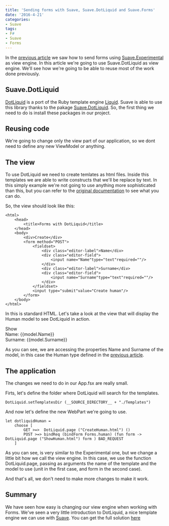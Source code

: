 ```yaml
---
title: 'Sending forms with Suave, Suave.DotLiquid and Suave.Forms'
date: '2016-4-21'
categories:
- Suave
tags:
- F#
- Suave 
- Forms
---
```


In the [previous article](http://vgaltes.com/suave/forms-with-suave-experimental-and-suave-forms) we saw how to send forms using [Suave.Experimental](https://www.nuget.org/packages/Suave.Experimental) as view engine. In this article we're going to use Suave.DotLiquid as view engine. We'll see how we're going to be able to reuse most of the work done previously.

## Suave.DotLiquid ###

[DotLiquid](http://dotliquidmarkup.org) is a port of the Ruby template engine [Liquid](http://dotliquidmarkup.org/). Suave is able to use this library thanks to the pakage [Suave.DotLiquid](https://www.nuget.org/packages/Suave.DotLiquid/). So, the first thing we need to do is install these packages in our project.

## Reusing code ##

We're going to change only the view part of our application, so we dont need to define any new ViewModel or anything. 

## The view ##

To use DotLiquid we need to create temlates as html files. Inside this templates we are able to write constructs that we'll be replace by text. In this simply example we're not going to use anything more sophisticated than this, but you can refer to the [original documentation](https://github.com/dotliquid/dotliquid/wiki/DotLiquid-for-Designers) to see what you can do.

So, the view should look like this:

    <html>
        <head>
            <title>Forms with DotLiquid</title>
        </head>
        <body>
            <div>Create</div>
            <form method="POST">
                <fieldset>
                    <div class="editor-label">Name</div>
                    <div class="editor-field">
                        <input name="Name"type="text"required=""/>
                    </div>
                    <div class="editor-label">Surname</div>
                    <div class="editor-field">
                        <input name="Surname"type="text"required=""/>
                    </div>
                </fieldset>
                <input type="submit"value="Create human"/>
            </form>
        </body>
    </html>
    
In this is standard HTML. Let's take a look at the view that will display the Human model to see DotLiquid in action.

<html>
    <head>
        <title>Forms with DotLiquid</title>
    </head>
    <body>
        <div>Show</div>
        <div>Name: {{model.Name}}</div>
        <div>Surname: {{model.Surname}}</div>
    </body>
</html>

As you can see, we are accessing the properties Name and Surname of the model, in this case the Human type defined in the [previous article]((http://vgaltes.com/suave/forms-with-suave-experimental-and-suave-forms)).

## The application ##

The changes we need to do in our App.fsx are really small.

Firts, let's define the folder where DotLiquid will search for the templates.

    DotLiquid.setTemplatesDir (__SOURCE_DIRECTORY__ + "./Templates")

And now let's define the new WebPart we're going to use.

    let dotliquidHuman =
        choose [
            GET >=>  DotLiquid.page ("CreateHuman.html") ()
            POST >=> bindReq (bindForm Forms.human) (fun form -> DotLiquid.page ("ShowHuman.html") form ) BAD_REQUEST
        ]

As you can see, is very similar to the Experimental one, but we change a little bit how we call the view engine. In this case, we use the function DotLiquid.page, passing as arguments the name of the template and the model to use (unit in the first case, and form in the second case).

And that's all, we don't need to make more changes to make it work.

## Summary ##

We have seen how easy is changing our view engine when working with Forms. We've seen a very little introduction to DotLiquid, a nice template engine we can use with [Suave](https://suave.io). You can get the full solution [here](https://github.com/vgaltes/FSharpForms)